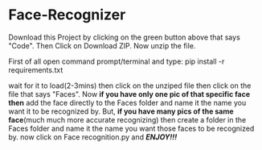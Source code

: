 # Face-Recognizer
Download this Project by clicking on the green button above that says "Code". Then Click on Download ZIP. Now unzip the file.

First of all open command prompt/terminal and type: pip install -r requirements.txt

wait for it to load(2-3mins) then click on the unziped file then click on the file that says "Faces". Now **if you have only one pic of that specific face then** add the face directly to the Faces folder and name it the name you want it to be recognized by. But, **if you have many pics of the same face**(much much more accurate recognizing) then create a folder in the Faces folder and name it the name you want those faces to be recognized by.
now click on Face recognition.py and ***ENJOY!!!***
